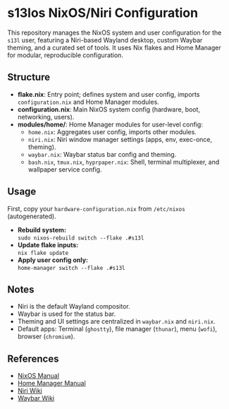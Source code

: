 # s13los NixOS/Niri Configuration

This repository manages the NixOS system and user configuration for the `s13l` user, featuring a Niri-based Wayland desktop, custom Waybar theming, and a curated set of tools. It uses Nix flakes and Home Manager for modular, reproducible configuration.

## Structure

- **flake.nix**: Entry point; defines system and user config, imports `configuration.nix` and Home Manager modules.
- **configuration.nix**: Main NixOS system config (hardware, boot, networking, users).
- **modules/home/**: Home Manager modules for user-level config:
  - `home.nix`: Aggregates user config, imports other modules.
  - `niri.nix`: Niri window manager settings (apps, env, exec-once, theming).
  - `waybar.nix`: Waybar status bar config and theming.
  - `bash.nix`, `tmux.nix`, `hyprpaper.nix`: Shell, terminal multiplexer, and wallpaper service config.

## Usage

First, copy your `hardware-configuration.nix` from `/etc/nixos` (autogenerated).

- **Rebuild system:**  
  `sudo nixos-rebuild switch --flake .#s13l`
- **Update flake inputs:**  
  `nix flake update`
- **Apply user config only:**  
  `home-manager switch --flake .#s13l`

## Notes

- Niri is the default Wayland compositor.
- Waybar is used for the status bar.
- Theming and UI settings are centralized in `waybar.nix` and `niri.nix`.
- Default apps: Terminal (`ghostty`), file manager (`thunar`), menu (`wofi`), browser (`chromium`).

## References

- [NixOS Manual](https://nixos.org/manual/nixos/stable/)
- [Home Manager Manual](https://nix-community.github.io/home-manager/)
- [Niri Wiki](https://github.com/YaLTeR/niri/wiki)
- [Waybar Wiki](https://github.com/Alexays/Waybar/wiki)

